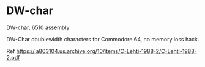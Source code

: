 # DW-char
DW-char, 6510 assembly

DW-Char doublewidth characters for Commodore 64, no memory loss hack. 

Ref https://ia803104.us.archive.org/10/items/C-Lehti-1988-2/C-Lehti-1988-2.pdf
